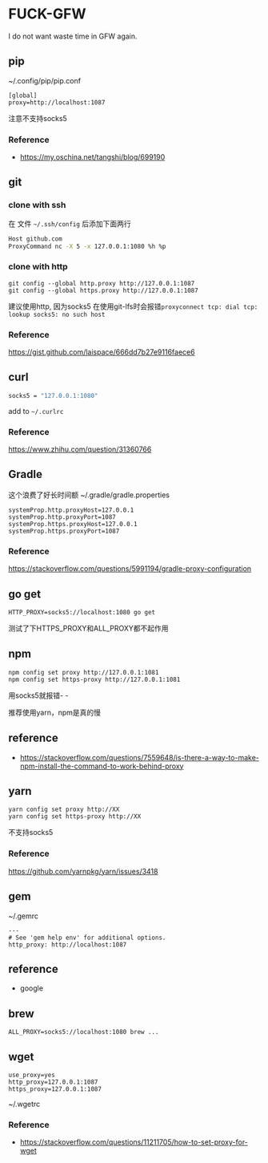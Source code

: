 # FUCK-GFW
I do not want waste time in GFW again.
## pip
~/.config/pip/pip.conf
```
[global]
proxy=http://localhost:1087
```
注意不支持socks5
### Reference
* https://my.oschina.net/tangshi/blog/699190

## git
### clone with ssh
在 文件 `~/.ssh/config` 后添加下面两行
```bash
Host github.com
ProxyCommand nc -X 5 -x 127.0.0.1:1080 %h %p
```

### clone with http
```
git config --global http.proxy http://127.0.0.1:1087
git config --global https.proxy http://127.0.0.1:1087
```
建议使用http, 因为socks5 在使用git-lfs时会报错`proxyconnect tcp: dial tcp: lookup socks5: no such host`

### Reference
https://gist.github.com/laispace/666dd7b27e9116faece6

## curl
```bash
socks5 = "127.0.0.1:1080"
```
add to `~/.curlrc`

### Reference
https://www.zhihu.com/question/31360766

## Gradle
这个浪费了好长时间额
~/.gradle/gradle.properties
```
systemProp.http.proxyHost=127.0.0.1
systemProp.http.proxyPort=1087
systemProp.https.proxyHost=127.0.0.1
systemProp.https.proxyPort=1087
```
### Reference
https://stackoverflow.com/questions/5991194/gradle-proxy-configuration

## go get
```
HTTP_PROXY=socks5://localhost:1080 go get
```
测试了下HTTPS_PROXY和ALL_PROXY都不起作用

## npm
```
npm config set proxy http://127.0.0.1:1081
npm config set https-proxy http://127.0.0.1:1081
```
用socks5就报错- -

推荐使用yarn，npm是真的慢

## reference
* https://stackoverflow.com/questions/7559648/is-there-a-way-to-make-npm-install-the-command-to-work-behind-proxy


## yarn
```
yarn config set proxy http://XX
yarn config set https-proxy http://XX
```
不支持socks5

### Reference
https://github.com/yarnpkg/yarn/issues/3418


## gem
~/.gemrc
```
---
# See 'gem help env' for additional options.
http_proxy: http://localhost:1087
```
## reference
* google

## brew
```
ALL_PROXY=socks5://localhost:1080 brew ...
```

## wget
```
use_proxy=yes
http_proxy=127.0.0.1:1087
https_proxy=127.0.0.1:1087
```
~/.wgetrc

### Reference
* https://stackoverflow.com/questions/11211705/how-to-set-proxy-for-wget

